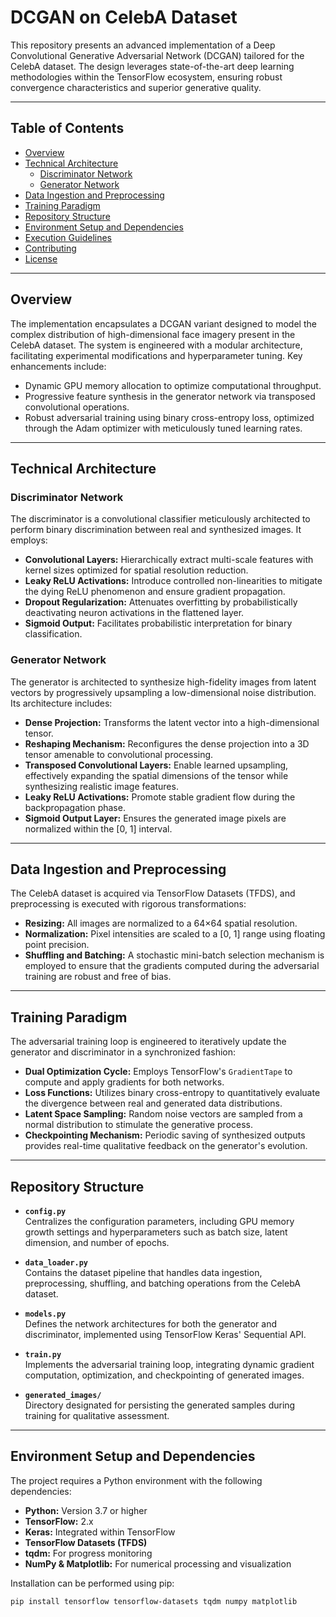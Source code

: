 # DCGAN on CelebA Dataset

This repository presents an advanced implementation of a Deep Convolutional Generative Adversarial Network (DCGAN) tailored for the CelebA dataset. The design leverages state-of-the-art deep learning methodologies within the TensorFlow ecosystem, ensuring robust convergence characteristics and superior generative quality.

---

## Table of Contents

- [Overview](#overview)
- [Technical Architecture](#technical-architecture)
  - [Discriminator Network](#discriminator-network)
  - [Generator Network](#generator-network)
- [Data Ingestion and Preprocessing](#data-ingestion-and-preprocessing)
- [Training Paradigm](#training-paradigm)
- [Repository Structure](#repository-structure)
- [Environment Setup and Dependencies](#environment-setup-and-dependencies)
- [Execution Guidelines](#execution-guidelines)
- [Contributing](#contributing)
- [License](#license)

---

## Overview

The implementation encapsulates a DCGAN variant designed to model the complex distribution of high-dimensional face imagery present in the CelebA dataset. The system is engineered with a modular architecture, facilitating experimental modifications and hyperparameter tuning. Key enhancements include:
- Dynamic GPU memory allocation to optimize computational throughput.
- Progressive feature synthesis in the generator network via transposed convolutional operations.
- Robust adversarial training using binary cross-entropy loss, optimized through the Adam optimizer with meticulously tuned learning rates.

---

## Technical Architecture

### Discriminator Network

The discriminator is a convolutional classifier meticulously architected to perform binary discrimination between real and synthesized images. It employs:
- **Convolutional Layers:** Hierarchically extract multi-scale features with kernel sizes optimized for spatial resolution reduction.
- **Leaky ReLU Activations:** Introduce controlled non-linearities to mitigate the dying ReLU phenomenon and ensure gradient propagation.
- **Dropout Regularization:** Attenuates overfitting by probabilistically deactivating neuron activations in the flattened layer.
- **Sigmoid Output:** Facilitates probabilistic interpretation for binary classification.

### Generator Network

The generator is architected to synthesize high-fidelity images from latent vectors by progressively upsampling a low-dimensional noise distribution. Its architecture includes:
- **Dense Projection:** Transforms the latent vector into a high-dimensional tensor.
- **Reshaping Mechanism:** Reconfigures the dense projection into a 3D tensor amenable to convolutional processing.
- **Transposed Convolutional Layers:** Enable learned upsampling, effectively expanding the spatial dimensions of the tensor while synthesizing realistic image features.
- **Leaky ReLU Activations:** Promote stable gradient flow during the backpropagation phase.
- **Sigmoid Output Layer:** Ensures the generated image pixels are normalized within the [0, 1] interval.

---

## Data Ingestion and Preprocessing

The CelebA dataset is acquired via TensorFlow Datasets (TFDS), and preprocessing is executed with rigorous transformations:
- **Resizing:** All images are normalized to a 64×64 spatial resolution.
- **Normalization:** Pixel intensities are scaled to a [0, 1] range using floating point precision.
- **Shuffling and Batching:** A stochastic mini-batch selection mechanism is employed to ensure that the gradients computed during the adversarial training are robust and free of bias.

---

## Training Paradigm

The adversarial training loop is engineered to iteratively update the generator and discriminator in a synchronized fashion:
- **Dual Optimization Cycle:** Employs TensorFlow's `GradientTape` to compute and apply gradients for both networks.
- **Loss Functions:** Utilizes binary cross-entropy to quantitatively evaluate the divergence between real and generated data distributions.
- **Latent Space Sampling:** Random noise vectors are sampled from a normal distribution to stimulate the generative process.
- **Checkpointing Mechanism:** Periodic saving of synthesized outputs provides real-time qualitative feedback on the generator's evolution.

---

## Repository Structure

- **`config.py`**  
  Centralizes the configuration parameters, including GPU memory growth settings and hyperparameters such as batch size, latent dimension, and number of epochs.

- **`data_loader.py`**  
  Contains the dataset pipeline that handles data ingestion, preprocessing, shuffling, and batching operations from the CelebA dataset.

- **`models.py`**  
  Defines the network architectures for both the generator and discriminator, implemented using TensorFlow Keras' Sequential API.

- **`train.py`**  
  Implements the adversarial training loop, integrating dynamic gradient computation, optimization, and checkpointing of generated images.

- **`generated_images/`**  
  Directory designated for persisting the generated samples during training for qualitative assessment.

---

## Environment Setup and Dependencies

The project requires a Python environment with the following dependencies:
- **Python:** Version 3.7 or higher
- **TensorFlow:** 2.x
- **Keras:** Integrated within TensorFlow
- **TensorFlow Datasets (TFDS)**
- **tqdm:** For progress monitoring
- **NumPy & Matplotlib:** For numerical processing and visualization

Installation can be performed using pip:

```bash
pip install tensorflow tensorflow-datasets tqdm numpy matplotlib
